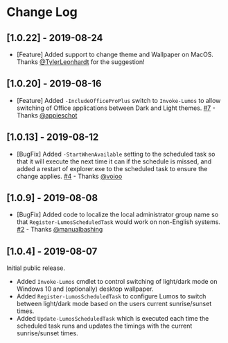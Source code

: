 # Change Log

## [1.0.22] - 2019-08-24

* [Feature] Added support to change theme and Wallpaper on MacOS. Thanks [@TylerLeonhardt](https://github.com/TylerLeonhardt) for the suggestion!

## [1.0.20] - 2019-08-16

* [Feature] Added `-IncludeOfficeProPlus` switch to `Invoke-Lumos` to allow switching of Office applications between Dark and Light themes. [#7](https://github.com/markwragg/PowerShell-Lumos/pull/7) - Thanks [@appieschot](https://github.com/appieschot)

## [1.0.13] - 2019-08-12

* [BugFix] Added `-StartWhenAvailable` setting to the scheduled task so that it will execute the next time it can if the schedule is missed, and added a restart of explorer.exe to the scheduled task to ensure the change applies. [#4](https://github.com/markwragg/PowerShell-Lumos/pull/4) - Thanks [@voioo](https://github.com/voioo)

## [1.0.9] - 2019-08-08

* [BugFix] Added code to localize the local administrator group name so that `Register-LumosScheduledTask` would work on non-English systems. [#2](https://github.com/markwragg/PowerShell-Lumos/pull/2)  - Thanks [@manualbashing](https://github.com/AspenForester)

## [1.0.4] - 2019-08-07

Initial public release.

* Added `Invoke-Lumos` cmdlet to control switching of light/dark mode on Windows 10 and (optionally) desktop wallpaper.
* Added `Register-LumosScheduledTask` to configure Lumos to switch between light/dark mode based on the users current sunrise/sunset times.
* Added `Update-LumosScheduledTask` which is executed each time the scheduled task runs and updates the timings with the current sunrise/sunset times.
